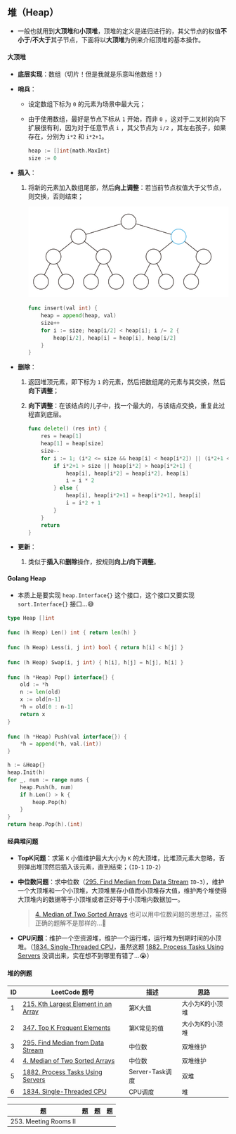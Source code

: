 ## 堆（Heap）

- 一般也就用到**大顶堆**和**小顶堆**，顶堆的定义是递归进行的，其父节点的权值**不小于**/**不大于**其子节点，下面将以**大顶堆**为例来介绍顶堆的基本操作。

#### 大顶堆

- **底层实现**：数组（切片！但是我就是乐意叫他数组！）

- **哨兵**：

  - 设定数组下标为 `0` 的元素为场景中最大元；

  - 由于使用数组，最好是节点下标从 `1` 开始，而非 `0` ，这对于二叉树的向下扩展很有利，因为对于任意节点 `i` ，其父节点为 `i/2` ，其左右孩子，如果存在，分别为 `i*2` 和 `i*2+1`。

    ```go
    heap := []int{math.MaxInt}
    size := 0
    ```

- **插入**：

  1. 将新的元素加入数组尾部，然后**向上调整**：若当前节点权值大于父节点，则交换，否则结束；

     ![二叉堆的插入操作](./images/binary_heap_insert.svg)

     ```go
     func insert(val int) {
         heap = append(heap, val)
         size++
         for i := size; heap[i/2] < heap[i]; i /= 2 {
             heap[i/2], heap[i] = heap[i], heap[i/2]
         }
     }
     ```

- **删除**：

  1. 返回堆顶元素，即下标为 `1` 的元素，然后把数组尾的元素与其交换，然后**向下调整**；

  2. **向下调整**：在该结点的儿子中，找一个最大的，与该结点交换，重复此过程直到底层。

     ```go
     func delete() (res int) {
         res = heap[1]
         heap[1] = heap[size]
         size--
         for i := 1; (i*2 <= size && heap[i] < heap[i*2]) || (i*2+1 <= size && heap[i] < heap[i*2+1]); {
             if i*2+1 > size || heap[i*2] > heap[i*2+1] {
                 heap[i], heap[i*2] = heap[i*2], heap[i]
                 i = i * 2
             } else {
                 heap[i], heap[i*2+1] = heap[i*2+1], heap[i]
                 i = i*2 + 1
             }
         }
         return
     }
     ```

- **更新**：

  1. 类似于**插入**和**删除**操作，按规则**向上/向下调整**。

#### Golang Heap

- 本质上是要实现 `heap.Interface{}` 这个接口，这个接口又要实现 `sort.Interface{}` 接口...😅

```go
type Heap []int

func (h Heap) Len() int { return len(h) }

func (h Heap) Less(i, j int) bool { return h[i] < h[j] }

func (h Heap) Swap(i, j int) { h[i], h[j] = h[j], h[i] }

func (h *Heap) Pop() interface{} {
	old := *h
	n := len(old)
	x := old[n-1]
	*h = old[0 : n-1]
	return x
}

func (h *Heap) Push(val interface{}) {
	*h = append(*h, val.(int))
}
```

```go
h := &Heap{}
heap.Init(h)
for _, num := range nums {
    heap.Push(h, num)
    if h.Len() > k {
        heap.Pop(h)
    }
}
return heap.Pop(h).(int)
```



#### 经典堆问题

- **TopK问题**：求第 `K` 小值维护最大大小为 `K` 的大顶堆，比堆顶元素大忽略，否则弹出堆顶然后插入该元素，直到结束；（`ID-1` `ID-2`）

- **中位数问题**：求中位数（[295. Find Median from Data Stream](https://leetcode.cn/problems/find-median-from-data-stream/) `ID-3`），维护一个大顶堆和一个小顶堆，大顶堆里存小值而小顶堆存大值，维护两个堆使得大顶堆内的数据等于小顶堆或者正好等于小顶堆内数据加一。

  > [4. Median of Two Sorted Arrays](https://leetcode.cn/problems/median-of-two-sorted-arrays/) 也可以用中位数问题的思想过，虽然正确的题解不是那样的...🤔

- **CPU问题**：维护一个空资源堆，维护一个运行堆，运行堆为到期时间的小顶堆。（[1834. Single-Threaded CPU](https://leetcode.cn/problems/single-threaded-cpu/)，虽然这题 [1882. Process Tasks Using Servers](https://leetcode.cn/problems/process-tasks-using-servers/) 没调出来，实在想不到哪里有错了...😭）

#### 堆的例题

| ID   | LeetCode 题号                                                | 描述            | 思路            |
| ---- | ------------------------------------------------------------ | --------------- | --------------- |
| 1    | [215. Kth Largest Element in an Array](https://leetcode.cn/problems/kth-largest-element-in-an-array/) | 第K大值         | 大小为K的小顶堆 |
| 2    | [347. Top K Frequent Elements](https://leetcode.cn/problems/top-k-frequent-elements/) | 第K常见的值     | 大小为K的小顶堆 |
| 3    | [295. Find Median from Data Stream](https://leetcode.cn/problems/find-median-from-data-stream/) | 中位数          | 双堆维护        |
| 4    | [4. Median of Two Sorted Arrays](https://leetcode.cn/problems/median-of-two-sorted-arrays/) | 中位数          | 双堆维护        |
| 5    | [1882. Process Tasks Using Servers](https://leetcode.cn/problems/process-tasks-using-servers/) | Server-Task调度 | 双堆            |
| 6    | [1834. Single-Threaded CPU](https://leetcode.cn/problems/single-threaded-cpu/) | CPU调度         | 堆              |

| 题                    | 题   | 题   | 题   |
| --------------------- | ---- | ---- | ---- |
| 253. Meeting Rooms II |      |      |      |

